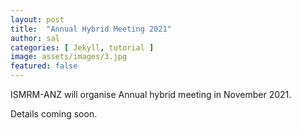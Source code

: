 ```yaml
---
layout: post
title:  "Annual Hybrid Meeting 2021"
author: sal
categories: [ Jekyll, tutorial ]
image: assets/images/3.jpg
featured: false
---
```


ISMRM-ANZ will organise Annual hybrid meeting in November 2021.

Details coming soon.

